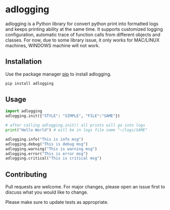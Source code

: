 # adlogging

adlogging is a Python library for convert python print into formatted logs and keeps printing ability at the same time. 
It supports customized logging configuration, automatic trace of function calls from different objects and classes.
For now, due to some library issue, it only works for MAC/LINUX machines, WINDOWS machine will not work.

## Installation

Use the package manager [pip](https://pip.pypa.io/en/stable/) to install adlogging.

```bash
pip install adlogging
```

## Usage

```python
import adlogging
adlogging.init({"STYLE": "SIMPLE", "FILE":"SAME"})

# after calling adlogging.init() all prints will go into logs
print("Hello World") # will be in logs file name "~/logs/SAME"

adlogging.info("This is info msg")
adlogging.debug("This is debug msg")
adlogging.warning("This is warning msg")
adlogging.error("This is error msg")
adlogging.critical("This is critical msg")
```

## Contributing
Pull requests are welcome. For major changes, please open an issue first to discuss what you would like to change.

Please make sure to update tests as appropriate.
